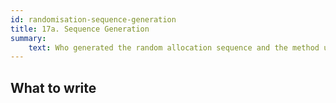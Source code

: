 ```yaml
---
id: randomisation-sequence-generation
title: 17a. Sequence Generation
summary:
    text: Who generated the random allocation sequence and the method used.
---
```


## What to write

